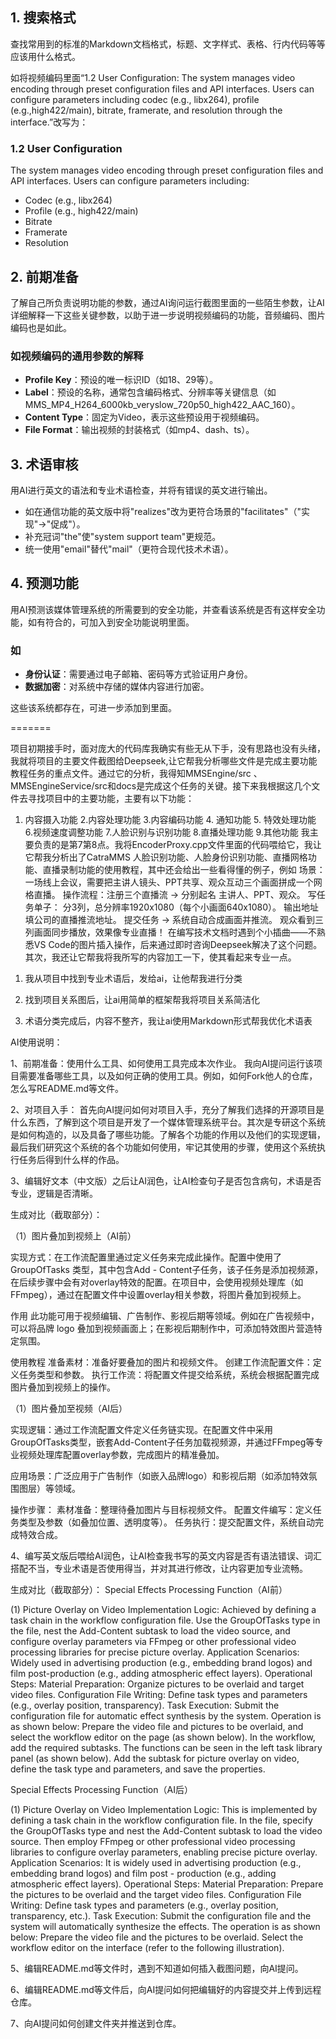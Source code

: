 
<!-- by 韦柔 -->
## 1. 搜索格式
查找常用到的标准的Markdown文档格式，标题、文字样式、表格、行内代码等等应该用什么格式。
 
如将视频编码里面“1.2 User Configuration: The system manages video encoding through preset configuration files and API interfaces. Users can configure parameters including codec (e.g., libx264), profile (e.g.,high422/main), bitrate, framerate, and resolution through the interface.”改写为：
 
### 1.2 User Configuration
The system manages video encoding through preset configuration files and API interfaces. Users can configure parameters including:
- Codec (e.g., libx264)
- Profile (e.g., high422/main)
- Bitrate
- Framerate
- Resolution
 
## 2. 前期准备
了解自己所负责说明功能的参数，通过AI询问运行截图里面的一些陌生参数，让AI详细解释一下这些关键参数，以助于进一步说明视频编码的功能，音频编码、图片编码也是如此。
 
### 如视频编码的通用参数的解释
- **Profile Key**：预设的唯一标识ID（如18、29等）。
- **Label**：预设的名称，通常包含编码格式、分辨率等关键信息（如MMS_MP4_H264_6000kb_veryslow_720p50_high422_AAC_160）。
- **Content Type**：固定为Video，表示这些预设用于视频编码。
- **File Format**：输出视频的封装格式（如mp4、dash、ts）。
 
## 3. 术语审核
用AI进行英文的语法和专业术语检查，并将有错误的英文进行输出。
 
- 如在通信功能的英文版中将"realizes"改为更符合场景的"facilitates"（"实现"→"促成"）。
- 补充冠词"the"使"system support team"更规范。
- 统一使用"email"替代"mail"（更符合现代技术术语）。
 
## 4. 预测功能
用AI预测该媒体管理系统的所需要到的安全功能，并查看该系统是否有这样安全功能，如有符合的，可加入到安全功能说明里面。
 
### 如
- **身份认证**：需要通过电子邮箱、密码等方式验证用户身份。
- **数据加密**：对系统中存储的媒体内容进行加密。
 
这些该系统都存在，可进一步添加到里面。
<!-- by 韦柔 -->
=======

<!-- by 梁梅 -->
项目初期接手时，面对庞大的代码库我确实有些无从下手，没有思路也没有头绪，我就将项目的主要文件截图给Deepseek,让它帮我分析哪些文件是完成主要功能教程任务的重点文件。通过它的分析，我得知MMSEngine/src 、 MMSEngineService/src和docs是完成这个任务的关键。接下来我根据这几个文件去寻找项目中的主要功能，主要有以下功能：
1. 内容摄入功能 2.内容处理功能 3.内容编码功能 4. 通知功能 5. 特效处理功能 6.视频速度调整功能 7.人脸识别与识别功能 8.直播处理功能 9.其他功能
我主要负责的是第7第8点。我将EncoderProxy.cpp文件里面的代码喂给它，我让它帮我分析出了CatraMMS 人脸识别功能、人脸身份识别功能、直播网格功能、直播录制功能的使用教程，其中还会给出一些看得懂的例子，例如
场景：一场线上会议，需要把主讲人镜头、PPT共享、观众互动三个画面拼成一个网格直播。
操作流程：注册三个直播流 → 分别起名 主讲人、PPT、观众。
写任务单子：
    分3列，总分辨率1920x1080（每个小画面640x1080）。
    输出地址填公司的直播推流地址。
    提交任务 → 系统自动合成画面并推流。
    观众看到三列画面同步播放，效果像专业直播！
在编写技术文档时遇到个小插曲——不熟悉VS Code的图片插入操作，后来通过即时咨询Deepseek解决了这个问题。其次，我还让它帮我将我所写的内容加工一下，使其看起来专业一点。


<!--by 罗娜-->

1. 我从项目中找到专业术语后，发给ai，让他帮我进行分类

2. 找到项目关系图后，让ai用简单的框架帮我将项目关系简洁化

3. 术语分类完成后，内容不整齐，我让ai使用Markdown形式帮我优化术语表

<!--by 罗娜-->

<!--by 韦淑静-->

AI使用说明：

1、前期准备：使用什么工具、如何使用工具完成本次作业。
我向AI提问运行该项目需要准备哪些工具，以及如何正确的使用工具。例如，如何Fork他人的仓库，怎么写README.md等文件。

2、对项目入手：
首先向AI提问如何对项目入手，充分了解我们选择的开源项目是什么东西，了解到这个项目是开发了一个媒体管理系统平台。其次是专研这个系统是如何构造的，以及具备了哪些功能。了解各个功能的作用以及他们的实现逻辑，最后我们研究这个系统的各个功能如何使用，牢记其使用的步骤，使用这个系统执行任务后得到什么样的作品。

3、编辑好文本（中文版）之后让AI润色，让AI检查句子是否包含病句，术语是否专业，逻辑是否清晰。

生成对比（截取部分）：

（1）图片叠加到视频上（AI前）

实现方式：在工作流配置里通过定义任务来完成此操作。配置中使用了 GroupOfTasks 类型，其中包含Add - Content子任务，该子任务是添加视频源，在后续步骤中会有对overlay特效的配置。在项目中，会使用视频处理库（如 FFmpeg），通过在配置文件中设置overlay相关参数，将图片叠加到视频上。

作用
此功能可用于视频编辑、广告制作、影视后期等领域。例如在广告视频中，可以将品牌 logo 叠加到视频画面上；在影视后期制作中，可添加特效图片营造特定氛围。

使用教程
准备素材：准备好要叠加的图片和视频文件。
创建工作流配置文件：定义任务类型和参数。
执行工作流：将配置文件提交给系统，系统会根据配置完成图片叠加到视频上的操作。

（1）图片叠加至视频（AI后）

实现逻辑：通过工作流配置文件定义任务链实现。在配置文件中采用GroupOfTasks类型，嵌套Add-Content子任务加载视频源，并通过FFmpeg等专业视频处理库配置overlay参数，完成图片的精准叠加。

应用场景：广泛应用于广告制作（如嵌入品牌logo）和影视后期（如添加特效氛围图层）等领域。

操作步骤：
素材准备：整理待叠加图片与目标视频文件。
配置文件编写：定义任务类型及参数（如叠加位置、透明度等）。
任务执行：提交配置文件，系统自动完成特效合成。

4、编写英文版后喂给AI润色，让AI检查我书写的英文内容是否有语法错误、词汇搭配不当，专业术语是否使用得当，并对其进行修改，让内容更加专业流畅。

生成对比（截取部分）：
Special Effects Processing Function（AI前）

(1) Picture Overlay on Video Implementation Logic: Achieved by defining a task chain in the workflow configuration file. Use the GroupOfTasks type in the file, nest the Add-Content subtask to load the video source, and configure overlay parameters via FFmpeg or other professional video processing libraries for precise picture overlay. Application Scenarios: Widely used in advertising production (e.g., embedding brand logos) and film post-production (e.g., adding atmospheric effect layers). Operational Steps:
Material Preparation: Organize pictures to be overlaid and target video files.
Configuration File Writing: Define task types and parameters (e.g., overlay position, transparency).
Task Execution: Submit the configuration file for automatic effect synthesis by the system.
Operation is as shown below: Prepare the video file and pictures to be overlaid, and select the workflow editor on the page (as shown below).
In the workflow, add the required subtasks. The functions can be seen in the left task library panel (as shown below). Add the subtask for picture overlay on video, define the task type and parameters, and save the properties.

Special Effects Processing Function（AI后）

(1) Picture Overlay on Video Implementation Logic: This is implemented by defining a task chain in the workflow configuration file. In the file, specify the GroupOfTasks type and nest the Add-Content subtask to load the video source. Then employ FFmpeg or other professional video processing libraries to configure overlay parameters, enabling precise picture overlay.
Application Scenarios: It is widely used in advertising production (e.g., embedding brand logos) and film post - production (e.g., adding atmospheric effect layers).
Operational Steps:
Material Preparation: Prepare the pictures to be overlaid and the target video files.
Configuration File Writing: Define task types and parameters (e.g., overlay position, transparency, etc.).
Task Execution: Submit the configuration file and the system will automatically synthesize the effects.
The operation is as shown below: Prepare the video file and the pictures to be overlaid. Select the workflow editor on the interface (refer to the following illustration).

5、编辑README.md等文件时，遇到不知道如何插入截图问题，向AI提问。

6、编辑README.md等文件后，向AI提问如何把编辑好的内容提交并上传到远程仓库。

7、向AI提问如何创建文件夹并推送到仓库。

<!--by 韦淑静-->



